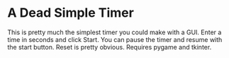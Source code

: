 # A Dead Simple Timer

This is pretty much the simplest timer you could make with a GUI. Enter a time in seconds and click Start. You can pause the timer and resume with the start button. Reset is pretty obvious. Requires pygame and tkinter.

